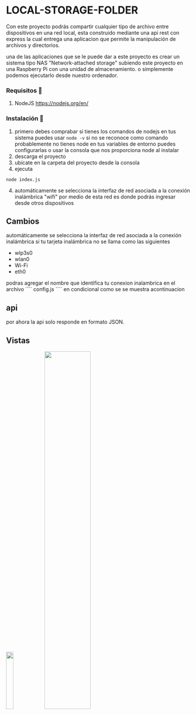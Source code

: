 # LOCAL-STORAGE-FOLDER

Con este proyecto podrás compartir cualquier tipo de archivo entre dispositivos en una red local, esta construido mediante una api rest con express la cual entrega una aplicacion que permite la manipulación de archivos y directorios.

una de las aplicaciones que se le puede dar a este proyecto  es  crear un sistema tipo NAS "Network-attached storage" subiendo este proyecto en una Raspberry Pi con una unidad de almacenamiento.
o simplemente podemos ejecutarlo desde nuestro ordenador.
### Requisitos 🔧
 1) NodeJS https://nodejs.org/en/


### Instalación 🚀
1) primero debes comprabar si tienes los comandos de nodejs en  tus sistema puedes usar ```` node -v ```` si no se reconoce como comando probablemente no tienes node en tus variables de entorno puedes configurarlas o usar la consola que nos proporciona node al instalar
2) descarga el proyecto 
2) ubícate en la carpeta del proyecto desde la consola 
3) ejecuta
 ````
 node index.js
 ````
 4) automáticamente se selecciona la interfaz de red asociada a la conexión inalámbrica "wifi" por medio de esta red es donde podrás ingresar desde otros dispositivos
 
 

## Cambios
   automáticamente se selecciona la interfaz de red asociada a la conexión inalámbrica si tu tarjeta inalámbrica no se llama como las siguientes
   <ul><li>wlp3s0</li><li>wlan0</li><li>Wi-Fi</li><li>eth0</li></ul>
   podras agregar el nombre que identifica tu conexion inalambrica en el archivo  ```` config.js  ```` en condicional como se se muestra acontinuacion
   
   
  

## api 
por ahora la api solo responde en formato JSON.

## Vistas 

<img src="https://i.ibb.co/M7sj63Y/Screenshot-2021-02-01-12-10-22-934-com-android-chrome.jpg" width="20%">

<img src="https://i.ibb.co/Kz1tVL9/Captura-de-pantalla-de-2021-02-01-12-09-56.png" width="50%">

